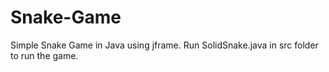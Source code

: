 # Snake-Game
Simple Snake Game in Java using jframe. Run SolidSnake.java in src folder to run the game.

